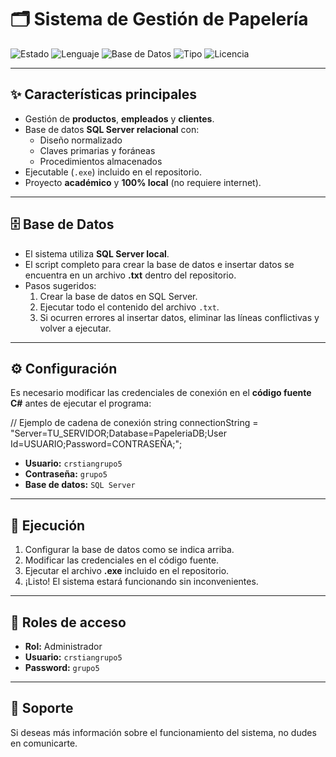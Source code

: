 # 🗂️ Sistema de Gestión de Papelería

![Estado](https://img.shields.io/badge/Estado-Finalizado-brightgreen?style=for-the-badge)
![Lenguaje](https://img.shields.io/badge/C%23-.NET%20Framework-512BD4?style=for-the-badge&logo=csharp&logoColor=white)
![Base de Datos](https://img.shields.io/badge/SQL%20Server-Relacional-red?style=for-the-badge&logo=microsoftsqlserver&logoColor=white)
![Tipo](https://img.shields.io/badge/Proyecto-Académico-blue?style=for-the-badge)
![Licencia](https://img.shields.io/badge/Licencia-MIT-yellow?style=for-the-badge)

---

## ✨ Características principales
- Gestión de **productos**, **empleados** y **clientes**.
- Base de datos **SQL Server relacional** con:
  - Diseño normalizado
  - Claves primarias y foráneas
  - Procedimientos almacenados
- Ejecutable (`.exe`) incluido en el repositorio.
- Proyecto **académico** y **100% local** (no requiere internet).

---

## 🗄️ Base de Datos
- El sistema utiliza **SQL Server local**.
- El script completo para crear la base de datos e insertar datos se encuentra en un archivo **.txt** dentro del repositorio.
- Pasos sugeridos:
  1. Crear la base de datos en SQL Server.
  2. Ejecutar todo el contenido del archivo `.txt`.
  3. Si ocurren errores al insertar datos, eliminar las líneas conflictivas y volver a ejecutar.

---

## ⚙️ Configuración
Es necesario modificar las credenciales de conexión en el **código fuente C#** antes de ejecutar el programa:

// Ejemplo de cadena de conexión
string connectionString = "Server=TU_SERVIDOR;Database=PapeleriaDB;User Id=USUARIO;Password=CONTRASEÑA;";


* **Usuario:** `crstiangrupo5`
* **Contraseña:** `grupo5`
* **Base de datos:** `SQL Server`

---

## 🚀 Ejecución

1. Configurar la base de datos como se indica arriba.
2. Modificar las credenciales en el código fuente.
3. Ejecutar el archivo **.exe** incluido en el repositorio.
4. ¡Listo! El sistema estará funcionando sin inconvenientes.

---

## 👤 Roles de acceso

* **Rol:** Administrador
* **Usuario:** `crstiangrupo5`
* **Password:** `grupo5`

---

## 📩 Soporte

Si deseas más información sobre el funcionamiento del sistema, no dudes en comunicarte.
